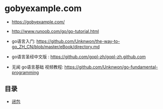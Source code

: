 # gobyexample.com

+ https://gobyexample.com/
+ http://www.runoob.com/go/go-tutorial.html

+ go语言入门: https://github.com/Unknwon/the-way-to-go_ZH_CN/blob/master/eBook/directory.md

+ go语言圣经中文版 : https://github.com/gopl-zh/gopl-zh.github.com
+ 无闻 go语言基础 视频教程: https://github.com/Unknwon/go-fundamental-programming

## 目录

+ [闭包](closure/README.md)